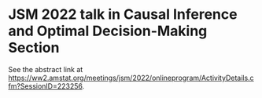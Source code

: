# JSM 2022 talk in Causal Inference and Optimal Decision-Making Section
See the abstract link at https://ww2.amstat.org/meetings/jsm/2022/onlineprogram/ActivityDetails.cfm?SessionID=223256. 
